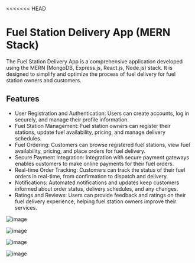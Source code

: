 <<<<<<< HEAD
# Fuel Station Delivery App (MERN Stack)
The Fuel Station Delivery App is a comprehensive application developed using the MERN (MongoDB, Express.js, React.js, Node.js) stack. It is designed to simplify and optimize the process of fuel delivery for fuel station owners and customers.

## Features
- User Registration and Authentication: Users can create accounts, log in securely, and manage their profile information.
- Fuel Station Management: Fuel station owners can register their stations, update fuel availability, pricing, and manage delivery schedules.
- Fuel Ordering: Customers can browse registered fuel stations, view fuel availability, pricing, and place orders for fuel delivery.
- Secure Payment Integration: Integration with secure payment gateways enables customers to make online payments for their fuel orders.
- Real-time Order Tracking: Customers can track the status of their fuel orders in real-time, from confirmation to dispatch and delivery.
- Notifications: Automated notifications and updates keep customers informed about order status, delivery schedules, and any changes.
- Ratings and Reviews: Users can provide feedback and ratings on their fuel delivery experience, helping fuel station owners improve their services.






 ![image](https://github.com/user-attachments/assets/fd9210bd-5219-48b4-bd1f-4805168008bd)

 ![image](https://github.com/user-attachments/assets/7b84e3a2-1d5a-41a1-aa37-f8e77e06f9e6)
 
 ![image](https://github.com/user-attachments/assets/e28532f9-b679-47b4-b2e0-45e818a2abb2)
 
![image](https://github.com/user-attachments/assets/8c23978a-7402-4070-a455-fdd11f5dc161)



